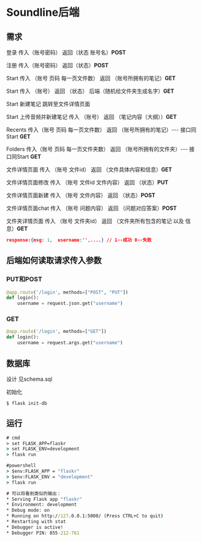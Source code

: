 # Soundline后端

## 需求

登录 传入（账号密码） 返回（状态 账号名）**POST**

注册 传入（账号密码） 返回（状态）**POST**

Start 传入 （账号 页码 每一页文件数） 返回 （账号所拥有的笔记）**GET**

Start 传入 （账号） 返回 （状态） 后端（随机给文件夹生成名字）**GET**

Start 新建笔记 跳转至文件详情页面  

Start 上传音频并新建笔记 传入 （账号） 返回 （笔记内容（大纲））**GET**

Recents 传入（账号 页码 每一页文件数） 返回 （账号所拥有的笔记）--- 接口同Start **GET**

Folders 传入（账号 页码 每一页文件夹数） 返回 （账号所拥有的文件夹）--- 接口同Start **GET**

文件详情页面 传入 （账号 文件id） 返回 （文件具体内容和信息）**GET**

文件详情页面修改 传入 （账号 文件id 文件内容） 返回 （状态）**PUT**

文件详情页面新建 传入 （账号 文件内容） 返回 （状态）**POST**

文件详情页面chat 传入 （账号 问题内容） 返回 （问题对应答案）**POST**

文件夹详情页面 传入 （账号 文件夹id） 返回 （文件夹所有包含的笔记 以及 信息）**GET**

```json
response:{msg: 1,  username:'',....} // 1--成功 0--失败
```

## 后端如何读取请求传入参数

### PUT和POST

```python
@app.route('/login', methods=["POST", "PUT"])
def login():
	username = request.json.get("username")
```

### GET

```python
@app.route('/login', methods=["GET"])
def login():
	username = request.args.get("username")
```

## 数据库

设计 见schema.sql

初始化

```shell
$ flask init-db
```

## 运行

```cmd
# cmd
> set FLASK_APP=flaskr
> set FLASK_ENV=development
> flask run

#powershell
> $env:FLASK_APP = "flaskr"
> $env:FLASK_ENV = "development"
> flask run

# 可以将看到类似的输出：
* Serving Flask app "flaskr"
* Environment: development
* Debug mode: on
* Running on http://127.0.0.1:5000/ (Press CTRL+C to quit)
* Restarting with stat
* Debugger is active!
* Debugger PIN: 855-212-761
```

